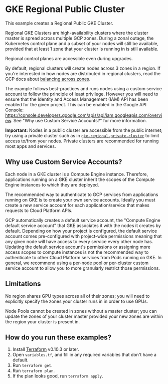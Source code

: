 # GKE Regional Public Cluster

This example creates a Regional Public GKE Cluster.

Regional GKE Clusters are high-availability clusters where the cluster master is
spread across multiple GCP zones. During a zonal outage, the Kubernetes control
plane and a subset of your nodes will still be available, provided that at least
1 zone that your cluster is running in is still available.

Regional control planes are accessible even during upgrades.

By default, regional clusters will create nodes across 3 zones in a region. If
you're interested in how nodes are distributed in regional clusters, read the
GCP docs about [balancing across zones](https://cloud.google.com/kubernetes-engine/docs/concepts/cluster-autoscaler#balancing_across_zones).

The example follows best-practices and runs nodes using a custom service account to follow the principle of
least privilege. However you will need to ensure that the Identity and Access Management (IAM) API has been
enabled for the given project. This can be enabled in the Google API Console:
https://console.developers.google.com/apis/api/iam.googleapis.com/overview. See "Why use Custom Service
Accounts?" for more information.

**Important:** Nodes in a public cluster are accessible from the public internet; try using a
private cluster such as in [`gke-regional-private-cluster`](../gke-regional-private-cluster)
to limit access to/from your nodes. Private clusters are recommended for running
most apps and services.

## Why use Custom Service Accounts?

Each node in a GKE cluster is a Compute Engine instance. Therefore, applications running on a GKE cluster
inherit the scopes of the Compute Engine instances to which they are deployed.

The recommended way to authenticate to GCP services from applications running on GKE is to create
your own service accounts. Ideally you must create a new service account for each application/service that makes requests to
Cloud Platform APIs.

GCP automatically creates a default service account, the "Compute Engine default service account" that GKE
associates it with the nodes it creates by default. Depending on how your project is configured, the default service account comes
pre-configured with project-wide permissions meaning that any given node will have access to every service every other
node has. Updating the default service account's permissions or assigning more access scopes to compute instances is
not the recommended way to authenticate to other Cloud Platform services from Pods running on GKE. In general, we
recommend using a per-node pool or per-cluster custom service account to allow you to more granularly restrict those
permissions.

## Limitations

No region shares GPU types across all of their zones; you will need to
explicitly specify the zones your cluster runs in in order to use GPUs.

Node Pools cannot be created in zones without a master cluster; you can update
the zones of your cluster master provided your new zones are within the
region your cluster is present in.

## How do you run these examples?

1. Install [Terraform](https://learn.hashicorp.com/terraform/getting-started/install.html) v0.10.3 or later.
1. Open `variables.tf`, and fill in any required variables that don't have a
   default.
1. Run `terraform get`.
1. Run `terraform plan`.
1. If the plan looks good, run `terraform apply`.
